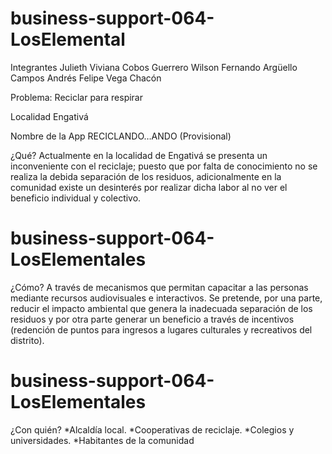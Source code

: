 # business-support-064-LosElemental
Integrantes
    Julieth Viviana Cobos Guerrero
    Wilson Fernando Argüello Campos
    Andrés Felipe Vega Chacón

Problema:
    Reciclar para respirar

Localidad
    Engativá

Nombre de la App
    RECICLANDO…ANDO (Provisional)

¿Qué?
Actualmente en la localidad de Engativá se presenta un inconveniente con el reciclaje; puesto que por falta de conocimiento no se realiza la debida separación de los residuos, adicionalmente en la comunidad existe un desinterés por realizar dicha labor al no ver el beneficio individual y colectivo.


# business-support-064-LosElementales
¿Cómo?
A través de mecanismos que permitan capacitar a las personas mediante recursos
audiovisuales e interactivos. Se pretende, por una parte, reducir el impacto ambiental que
genera la inadecuada separación de los residuos y por otra parte generar un beneficio a través
de incentivos (redención de puntos para ingresos a lugares culturales y recreativos del
distrito).

# business-support-064-LosElementales

¿Con quién?
*Alcaldía local.
*Cooperativas de reciclaje.
*Colegios y universidades.
*Habitantes de la comunidad

